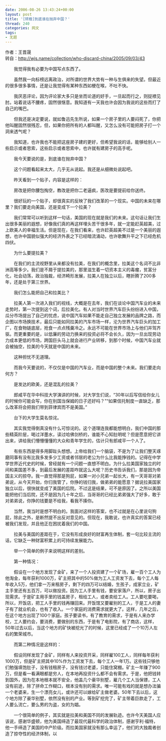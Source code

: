 ```yaml
---
date: 2006-08-26 13:43:24+00:00
layout: post
title: '[转载]到底谁在抛弃中国？'
thread: 240
categories: 网文
tags:
- 无题
---
```


作者：王晋晟   
转自：http://wjs.name/collection/who-discard-china/2005/09/03/43  
  
　　我觉得我有必要为中国写点东西了。  
  
　　虽然我一向标榜远离政治，对所谓的世界大势有一种与生俱来的失望。但最近的很多很多事情，还是让我觉得有某种东西如梗在喉，不吐不快。  
  
　　我厌恶评论，因为评论家大多只是坐而论道的好手，一旦起而行之，则捉襟见肘。站着说话不腰疼，固然很惬意。我知道有一天我也许会因为我说的这些而打了自己的嘴巴。  
  
　　但我还是决定要说，就如鲁迅先生所说，如果一个房子里的人要闷死了，你把他叫醒固然很残忍，但，如果你把所有的人都叫醒，又怎么没有可能把房子打一个洞来透气呢？  
  
　　我知道，也许我也不能把这座房子建的更好，但希望我说的话，能够给别人一些启示或者思索，这些启示或者思索中，也许就有建房子的高手呢。  
  
　　我今天要说的是，到底谁在抛弃中国？  
  
  
　　这个问题看起来太大，几乎无从说起。我还是从细微处说起吧。  
  
　　昨天看到一个贴子，内容是这样的：  
  
　　房改是把你腰包掏空，教改是把你二老逼疯，医改是要提前给你送终。<!-- more -->  
  
　　很好玩的一个贴子，却很真实的反映了我们改革的一个现实。中国的未来在哪里？我们要走向美国，还是变成下一个拉美？  
  
　　我们常常可以听到这样一句话，美国的现在就是我们的未来。这句话让我们生出很多美丽的遐想，好像我们真的再这样埋头苦干很多年，就一定能赶英超美，过上欧美人的幸福生活。但是现在，在我们看来，也许赶英超美不过是一个美丽的遐想，也许中国貌似强大的经济外表之下已经暗流涌动，也许歌舞升平之下已经危机四伏。  
  
　　为什么要提拉美？  
  
　　在我们的主流视野里从来都没有拉美，在我们的概念里，拉美这个名词不比非洲高等多少。我们是不屑于提拉美的，那里滋生着一切资本主义的毒瘤，贫富分化，社会动荡，政治独裁，经济畸形发展，拉美人在独立以后，瞎折腾了200多年，还是处于第三世界。  
  
　　我们怎么能把自己和拉美比？  
  
　　拉美人第一次进入我们的视线，大概是在去年，我们在谈论中国汽车业的未来走势时，第一次提到这个词，后拉美化。有人对当时世界汽车巨头纷纷进入中国，瓜分市场提出了自己的忧虑，说中国汽车如果不能走自己独立发展的品牌之路，而企图以市场换技术，最后只能如同拉美的汽车市场一样，沦为世界汽车巨头的加工厂，在食物链底层，抢食一点点残羹冷之。永远不可能在世界市场上与他们并驾齐驱。而更重要的是，以低廉的劳动力换来的投资必将不会长久，因为一旦出现劳动力成本更低的市场，跨国巨头马上就会进行产业转移，到那个时候，中国汽车业就会被抽空，拉美的今天就是中国的未来。  
  
　　这种担忧不无道理。  
  
　　而我今天要说的，不仅仅是中国的汽车业，而是中国的整个未来。我们要走向何方？  
  
　　是发达的欧美，还是混乱的拉美？  
  
　　郎咸平在华中科技大学演讲的时候，对大学生们说，“30年以后写信给你女儿的时候你可能会写，你在别国当保姆的日子还好吗？”“如果信托制度一直缺乏，那么改革将会把我们带到菲律宾而不是美国。”  
  
　　台下的大学生莫名惊诧。  
  
　　其实我觉得倒真没有什么可惊诧的。这个道理连我都能想明白，我们中国的那些精英阶层，喝过洋墨水，读过哈佛剑桥的，谁能不心知肚明呢？但是愿意把它讲出来，讲给我们懵懵懂懂的大众和青年学生的，估计只有郎咸平一个人了。  
  
　　有些东西是得多用脚趾头想想。上帝给我们一个脑袋，不是为了让我们整天琢磨同事有没有比我多发多少工资或者邻居的老公为什么比我能挣钱的。记得在中学学世界近代史的时候，曾经就有一个问题一直想不明白。为什么拉美国家独立的时间和美国差不多，到最后发展的差距咋就这么大呢？历史书告诉我们，那是因为帝国主义的掠夺。我一直觉得那是狗屁，如果一对小兄弟一起长大，有一天哥哥对弟弟说，从今天开始，你归我管了，你挣的钱归我，做弟弟的能愿意？据说拉美国家独立以后，很快就变成了美国的后院。不过这是结果，可不是原因了。之所以美国能把他们当后院，还不是因为几十年之后，当哥哥的已经比弟弟强大了好多，敢于对弟弟说，你挣的钱要是不给我，看我不揍你。  
  
　　当然，我当时是想不明白的。我面对这样的答案，也不过就是在心里说句狗屁，除此之外，是断然提不出反对意见的。但现在，我敢说，也许真实的答案已经被我们发现，并且他正在困扰着我们的中国。  
  
　　拉美与美国的差距在于，它没有形成良好的财富再生体制，套一句比较主流的话，它缺乏一种财富积累上的可持续发展能力。  
  
　　举一个简单的例子来说明这样的差别。  
  
　　第一种情况：  
  
　　假设在一个地方发现了金矿，来了一个人投资建了一个矿场，雇一百个工人为他淘金，每年获利1000万，矿主把其中的50%做为工人工资发下去，每个工人每年收入5万，他们拿一万来租房子，剩下的四万可以结婚，生孩子，成家立业，矿主手里还有五百万，可以做投资。因为工人手里有钱，要安家落户，所以，房子出现需求。于是矿主用手里的钱盖房子，租给工人，或者卖给工人。工人要吃要喝，所以，开饭店，把工人手里的钱再赚回来。开饭馆又要雇别的工人，于是工人的妻子有了就业机会，也有了收入。一个家庭的消费需求就更大了。这样，几年之后，在这个地方出现了100个家庭。孩子要读书，有了教育的需求，于是有人来办学校，工人要约会，要消费，要做别的东西，于是有了电影院，有了商店，这样，50年过去以后，当这个地方的矿快被挖光了的时候，这里已经成了一个10万人左右的繁荣城市。  
  
　　而第二种情况是这样的：  
  
　　假设同样发现了金矿，同样有人来投资开采，同样雇100工人，同样每年获利1000万，但是矿主把其中10%作为工资发下去，每个工人一年1万。这些钱只够他们勉强填饱肚子，没有钱租房子，没有钱讨老婆，只能住窝棚。矿主一年赚了900万，但是看一看满眼都是穷人，在本地再投资什么都不会有需求。于是，他把钱转到国外，因为在本地根本就不安全，他盖几个豪华别墅，雇几个工人当保镖，工人没有前途，除了拼命工作糊口，根本没有别的需求。唯一可能有戏的就是想办法骗一个老婆来，生一个漂亮女儿，或许还可以嫁给矿主做老婆。50年下去以后，这个地方除了豪华别墅，依然没有别的产业。等到矿挖完了，矿主带着巨款走了，工人要么流亡，要么男的为盗，女的为娼。  
  
　　一个很简单的例子，其实就是拉美和美国不同的发展轨迹。也许今天美国人应该说，感谢华盛顿，他为美国缔造了最现代最科学的政治体制，感谢亨利·福特，他一手缔造了美国的中产阶级。而拉美国家就没有那么幸运了，他们的大独裁者创造了掠夺性的经济体制，以
